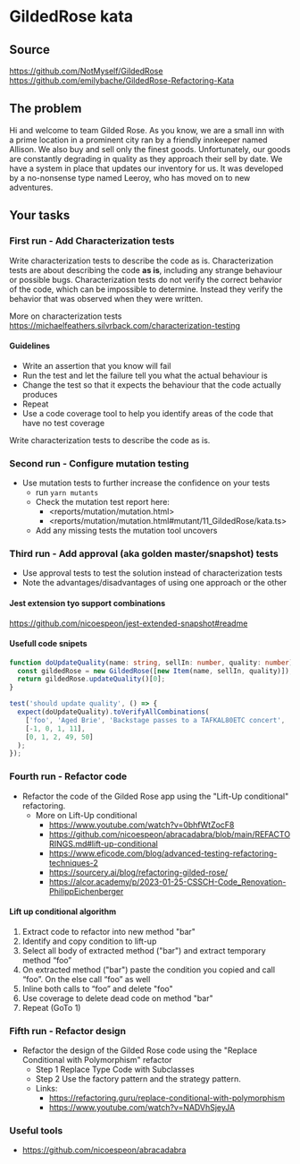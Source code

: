 # GildedRose kata

## Source

<https://github.com/NotMyself/GildedRose>
<https://github.com/emilybache/GildedRose-Refactoring-Kata>

## The problem

Hi and welcome to team Gilded Rose. As you know, we are a small inn with a prime location in a prominent city ran by a friendly innkeeper named Allison. We also buy and sell only the finest goods. Unfortunately, our goods are constantly degrading in quality as they approach their sell by date. We have a system in place that updates our inventory for us. It was developed by a no-nonsense type named Leeroy, who has moved on to new adventures.

## Your tasks

### First run - Add Characterization tests

Write characterization tests to describe the code as is.
Characterization tests are about describing the code **as is**, including any strange behaviour or possible bugs.
Characterization tests do not verify the correct behavior of the code, which can be impossible to determine.
Instead they verify the behavior that was observed when they were written.

More on characterization tests <https://michaelfeathers.silvrback.com/characterization-testing>

#### Guidelines

- Write an assertion that you know will fail
- Run the test and let the failure tell you what the actual behaviour is
- Change the test so that it expects the behaviour that the code actually produces
- Repeat
- Use a code coverage tool to help you identify areas of the code that have no test coverage

Write characterization tests to describe the code as is.

### Second run - Configure mutation testing

- Use mutation tests to further increase the confidence on your tests
  - run `yarn mutants`
  - Check the mutation test report here:
    - <reports/mutation/mutation.html>
    - <reports/mutation/mutation.html#mutant/11_GildedRose/kata.ts>
  - Add any missing tests the mutation tool uncovers

### Third run - Add approval (aka golden master/snapshot) tests

- Use approval tests to test the solution instead of characterization tests
- Note the advantages/disadvantages of using one approach or the other

#### Jest extension tyo support combinations

<https://github.com/nicoespeon/jest-extended-snapshot#readme>

#### Usefull code snipets

```typescript
function doUpdateQuality(name: string, sellIn: number, quality: number): Item {
  const gildedRose = new GildedRose([new Item(name, sellIn, quality)]);
  return gildedRose.updateQuality()[0];
}

test('should update quality', () => {
  expect(doUpdateQuality).toVerifyAllCombinations(
    ['foo', 'Aged Brie', 'Backstage passes to a TAFKAL80ETC concert', 'Sulfuras, Hand of Ragnaros'],
    [-1, 0, 1, 11],
    [0, 1, 2, 49, 50]
  );
});
```

### Fourth run - Refactor code

- Refactor the code of the Gilded Rose app using the "Lift-Up conditional" refactoring.
  - More on Lift-Up conditional
    - <https://www.youtube.com/watch?v=0bhfWtZocF8>
    - <https://github.com/nicoespeon/abracadabra/blob/main/REFACTORINGS.md#lift-up-conditional>
    - <https://www.eficode.com/blog/advanced-testing-refactoring-techniques-2>
    - <https://sourcery.ai/blog/refactoring-gilded-rose/>
    - <https://alcor.academy/p/2023-01-25-CSSCH-Code_Renovation-PhilippEichenberger>

#### Lift up conditional algorithm

1. Extract code to refactor into new method "bar"
2. Identify and copy condition to lift-up
3. Select all body of extracted method ("bar") and extract temporary method “foo”
4. On extracted method ("bar") paste the condition you copied and call “foo”. On the else call “foo” as well
5. Inline both calls to “foo” and delete "foo"
6. Use coverage to delete dead code on method "bar"
7. Repeat (GoTo 1)

### Fifth run - Refactor design

- Refactor the design of the Gilded Rose code using the "Replace Conditional with Polymorphism" refactor
  - Step 1 Replace Type Code with Subclasses
  - Step 2 Use the factory pattern and the strategy pattern.
  - Links:
    - <https://refactoring.guru/replace-conditional-with-polymorphism>
    - <https://www.youtube.com/watch?v=NADVhSjeyJA>

### Useful tools

- <https://github.com/nicoespeon/abracadabra>
